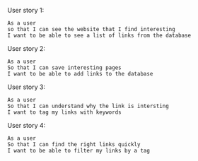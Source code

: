 User story 1:  
```
As a user  
so that I can see the website that I find interesting  
I want to be able to see a list of links from the database
```

User story 2:  
```
As a user  
So that I can save interesting pages  
I want to be able to add links to the database  
```

User story 3:  
```
As a user  
So that I can understand why the link is intersting  
I want to tag my links with keywords  
```

User story 4:  
```
As a user  
So that I can find the right links quickly  
I want to be able to filter my links by a tag  
```
